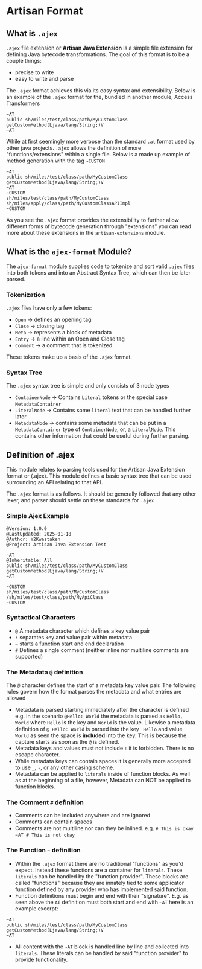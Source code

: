 # Artisan Format

## What is `.ajex`

`.ajex` file extension or **Artisan Java Extension** is a simple file extension for
defining Java bytecode transformations. The goal of this format is to be a couple things:
- precise to write
- easy to write and parse

The `.ajex` format achieves this via its easy syntax and extensibility. Below is an
example of the `.ajex` format for the, bundled in another module, Access Transformers
```ajex
~AT
public sh/miles/test/class/path/MyCustomClass getCustomMethod(Ljava/lang/String;)V
~AT
```

While at first seemingly more verbose than the standard `.at` format used by
other java projects. `.ajex` allows the definition of more "functions/extensions"
within a single file. Below is a made up example of method generation with the tag `~CUSTOM`

```ajex
~AT
public sh/miles/test/class/path/MyCustomClass getCustomMethod(Ljava/lang/String;)V
~AT
~CUSTOM
sh/miles/test/class/path/MyCustomClass sh/miles/apply/class/path/MyCustomClassAPIImpl
~CUSTOM
```
As you see the `.ajex` format provides the extensibility to further allow different forms
of bytecode generation through "extensions" you can read more about these extensions in
the `artisan-extensions` module.

## What is the `ajex-format` Module?

The `ajex-format` module supplies code to tokenize and sort valid `.ajex` files into both
tokens and into an Abstract Syntax Tree, which can then be later parsed.

### Tokenization

`.ajex` files have only a few tokens:
- `Open` -> defines an opening tag
- `Close` -> closing tag
- `Meta` -> represents a block of metadata
- `Entry` -> a line within an Open and Close tag
- `Comment` -> a comment that is tokenized.

These tokens make up a basis of the `.ajex` format.

### Syntax Tree
The `.ajex` syntax tree is simple and only consists of 3 node types
- `ContainerNode` -> Contains `Literal` tokens or the special case `MetadataContainer`
- `LiteralNode` -> Contains some `literal` text that can be handled further later
- `MetadataNode` -> contains some metadata that can be put in a `MetadataContainer` type of 
`ContainerNode`, or, a `LiteralNode`. This contains other information that could be useful
during further parsing.

## Definition of .ajex

This module relates to parsing tools used for the Artisan Java Extension format or
(.ajex). This module defines a basic syntax tree that can be used surrounding an API
relating to that API.

The `.ajex` format is as follows. It should be generally followed that any other lexer,
and parser should settle on these standards for `.ajex`

### Simple Ajex Example

```ajex
@Version: 1.0.0
@LastUpdated: 2025-01-18
@Author: Y2Kwastaken
@Project: Artisan Java Extension Test

~AT
@Inheritable: All
public sh/miles/test/class/path/MyCustomClass getCustomMethod(Ljava/lang/String;)V
~AT

~CUSTOM
sh/miles/test/class/path/MyCustomClass /sh/miles/test/class/path/MyApiClass
~CUSTOM
```

### Syntactical Characters

- `@` A metadata character which defines a key value pair
- `:` separates key and value pair within metadata
- `~` starts a function start and end declaration
- `#` Defines a single comment (neither inline nor multiline comments are supported)

### The Metadata `@` definition

The `@` character defines the start of a metadata key value pair. The following rules
govern how the format parses the metadata and what entries are allowed

- Metadata is parsed starting immediately after the character is defined e.g. in the
scenario `@Hello: World` the metadata is parsed as `Hello, World` where `Hello` is the key
and `World` is the value. Likewise a metadata definition of `@ Hello: World` is parsed into the
key ` Hello` and value `World` as seen the space is **included** into the key. This is because the
capture starts as soon as the `@` is defined.
- Metadata keys and values must not include `:` it is forbidden. There is no escape character.
- While metadata keys can contain spaces it is generally more accepted to use `_`, `-`, or any
other casing scheme.
- Metadata can be applied to `literals` inside of function blocks. As well as at the beginning
of a file, however, Metadata can NOT be applied to function blocks.

### The Comment `#` definition
- Comments can be included anywhere and are ignored
- Comments can contain spaces
- Comments are not multiline nor can they be inlined. e.g. `# This is okay` `~AT # This is not okay`

### The Function `~` definition
- Within the `.ajex` format there are no traditional "functions" as you'd expect. Instead
these functions are a container for `literals`. These `literals` can be handled by the "function provider".
These blocks are called "functions" because they are innately tied to some applicator function defined by
any provider who has implemented said function.
- Function definitions must begin and end with their "signature". E.g. as seen above the `AT` definition
must both start and end with `~AT` here is an example excerpt:
```ajex
~AT
public sh/miles/test/class/path/MyCustomClass getCustomMethod(Ljava/lang/String;)V
~AT
```
- All content with the `~AT` block is handled line by line and collected into `literals`.
These literals can be handled by said "function provider" to provide functionality.
